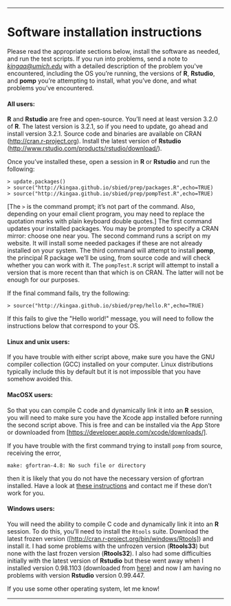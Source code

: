 ------------------------------

# Software installation instructions

Please read the appropriate sections below, install the software as needed, and run the test scripts.  If you run into problems, send a note to *kingaa@umich.edu* with a detailed description of the problem you've encountered, including the OS you’re running, the versions of **R**, **Rstudio**, and **pomp** you’re attempting to install, what you’ve done, and what problems you’ve encountered.

#### All users:

**R** and **Rstudio** are free and open-source.  You’ll need at least version 3.2.0 of **R**.  The latest version is 3.2.1, so if you need to update, go ahead and install version 3.2.1.  Source code and binaries are available on CRAN (http://cran.r-project.org).  Install the latest version of **Rstudio** (http://www.rstudio.com/products/rstudio/download/).  

Once you’ve installed these, open a session in **R** or **Rstudio** and run the following:

```
> update.packages()
> source("http://kingaa.github.io/sbied/prep/packages.R",echo=TRUE)
> source("http://kingaa.github.io/sbied/prep/pompTest.R",echo=TRUE)
```

[The `>` is the command prompt; it’s not part of the command.  Also, depending on your email client program, you may need to replace the quotation marks with plain keyboard double quotes.]  The first command updates your installed packages.  You may be prompted to specify a CRAN mirror: choose one near you.  The second command runs a script on my website.  It will install some needed packages if these are not already installed on your system.  The third command will attempt to install **pomp**, the principal R package we’ll be using, from source code and will check whether you can work with it.  The `pompTest.R` script will attempt to install a version that is more recent than that which is on CRAN.  The latter will not be enough for our purposes.

If the final command fails, try the following:
```
> source("http://kingaa.github.io/sbied/prep/hello.R",echo=TRUE)
```
If this fails to give the "Hello world!" message, you will need to follow the instructions below that correspond to your OS.

#### Linux and unix users:

If you have trouble with either script above, make sure you have the GNU compiler collection (GCC) installed on your computer.  Linux distributions typically include this by default but it is not impossible that you have somehow avoided this.

#### MacOSX users:

So that you can compile C code and dynamically link it into an **R** session, you will need to make sure you have the Xcode app installed before running the second script above.  This is free and can be installed via the App Store or downloaded from [https://developer.apple.com/xcode/downloads/].

If you have trouble with the first command trying to install `pomp` from source, receiving the error,

```
make: gfortran-4.8: No such file or directory
```

then it is likely that you do not have the necessary version of gfortran installed.  Have a look at [these instructions](./mac-fortran.html) and contact me if these don’t work for you.

#### Windows users:

You will need the ability to compile C code and dynamically link it into an **R** session.  To do this, you’ll need to install the `Rtools` suite.  Download the latest frozen version ([http://cran.r-project.org/bin/windows/Rtools]) and install it.  I had some problems with the unfrozen version (**Rtools33**) but none with the last frozen version (**Rtools32**).  I also had some difficulties initially with the latest version of **Rstudio** but these went away when I installed version 0.98.1103 (downloaded from [here](https://support.rstudio.com/hc/en-us/articles/206569407-Older-Versions-of-RStudio-Desktop)) and now I am having no problems with version **Rstudio** version 0.99.447.

If you use some other operating system, let me know!

------------------------------
